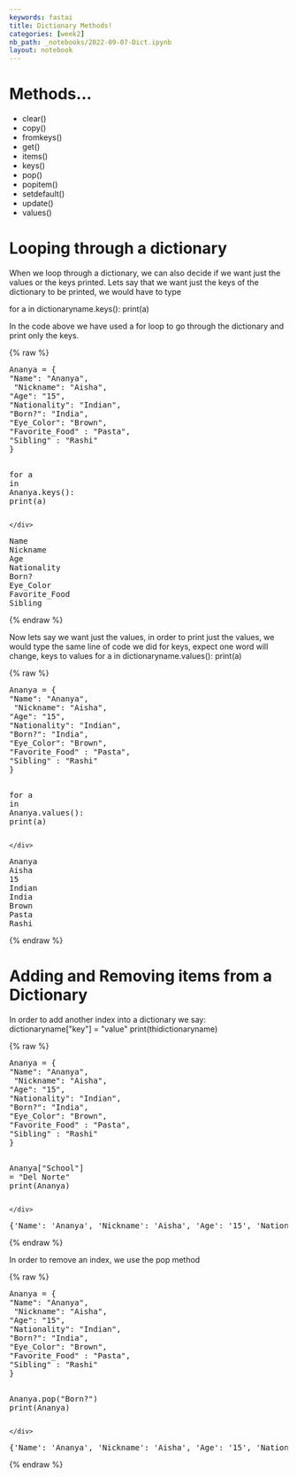 ```yaml
---
keywords: fastai
title: Dictionary Methods!
categories: [week2]
nb_path: _notebooks/2022-09-07-Dict.ipynb
layout: notebook
---
```


<!--
#################################################
### THIS FILE WAS AUTOGENERATED! DO NOT EDIT! ###
#################################################
# file to edit: _notebooks/2022-09-07-Dict.ipynb
-->

<div class="container" id="notebook-container">
        
<div class="cell border-box-sizing text_cell rendered"><div class="inner_cell">
<div class="text_cell_render border-box-sizing rendered_html">
<h1 id="Methods...">Methods...<a class="anchor-link" href="#Methods..."> </a></h1><ul>
<li>clear()   </li>
<li>copy()    </li>
<li>fromkeys()    </li>
<li>get() </li>
<li>items()   </li>
<li>keys()    </li>
<li>pop() </li>
<li>popitem() </li>
<li>setdefault()  </li>
<li>update()  </li>
<li>values()  </li>
</ul>

</div>
</div>
</div>
<div class="cell border-box-sizing text_cell rendered"><div class="inner_cell">
<div class="text_cell_render border-box-sizing rendered_html">
<h1 id="Looping-through-a-dictionary">Looping through a dictionary<a class="anchor-link" href="#Looping-through-a-dictionary"> </a></h1><p>When we loop through a dictionary, we can also decide if we want just the values or the keys printed. 
Lets say that we want just the keys of the dictionary to be printed, we would have to type</p>
<p>for a in dictionaryname.keys():
print(a)</p>
<p>In the code above we have used a for loop to go through the dictionary and print only the keys.</p>

</div>
</div>
</div>
    {% raw %}
    
<div class="cell border-box-sizing code_cell rendered">
<div class="input">

<div class="inner_cell">
    <div class="input_area">
<div class=" highlight hl-python"><pre><span></span><span class="n">Ananya</span> <span class="o">=</span> <span class="p">{</span>
<span class="s2">&quot;Name&quot;</span><span class="p">:</span> <span class="s2">&quot;Ananya&quot;</span><span class="p">,</span>
 <span class="s2">&quot;Nickname&quot;</span><span class="p">:</span> <span class="s2">&quot;Aisha&quot;</span><span class="p">,</span>
<span class="s2">&quot;Age&quot;</span><span class="p">:</span> <span class="s2">&quot;15&quot;</span><span class="p">,</span>
<span class="s2">&quot;Nationality&quot;</span><span class="p">:</span> <span class="s2">&quot;Indian&quot;</span><span class="p">,</span>
<span class="s2">&quot;Born?&quot;</span><span class="p">:</span> <span class="s2">&quot;India&quot;</span><span class="p">,</span>
<span class="s2">&quot;Eye_Color&quot;</span><span class="p">:</span> <span class="s2">&quot;Brown&quot;</span><span class="p">,</span>
<span class="s2">&quot;Favorite_Food&quot;</span> <span class="p">:</span> <span class="s2">&quot;Pasta&quot;</span><span class="p">,</span>
<span class="s2">&quot;Sibling&quot;</span> <span class="p">:</span> <span class="s2">&quot;Rashi&quot;</span>
<span class="p">}</span>

<span class="k">for</span> <span class="n">a</span> <span class="ow">in</span> <span class="n">Ananya</span><span class="o">.</span><span class="n">keys</span><span class="p">():</span>
  <span class="nb">print</span><span class="p">(</span><span class="n">a</span><span class="p">)</span>
</pre></div>

    </div>
</div>
</div>

<div class="output_wrapper">
<div class="output">

<div class="output_area">

<div class="output_subarea output_stream output_stdout output_text">
<pre>Name
Nickname
Age
Nationality
Born?
Eye_Color
Favorite_Food
Sibling
</pre>
</div>
</div>

</div>
</div>

</div>
    {% endraw %}

<div class="cell border-box-sizing text_cell rendered"><div class="inner_cell">
<div class="text_cell_render border-box-sizing rendered_html">
<p>Now lets say we want just the values, in order to print just the values, we would type the same line of code we did for keys, expect one word will change, keys to values
for a in dictionaryname.values():
  print(a)</p>

</div>
</div>
</div>
    {% raw %}
    
<div class="cell border-box-sizing code_cell rendered">
<div class="input">

<div class="inner_cell">
    <div class="input_area">
<div class=" highlight hl-python"><pre><span></span><span class="n">Ananya</span> <span class="o">=</span> <span class="p">{</span>
<span class="s2">&quot;Name&quot;</span><span class="p">:</span> <span class="s2">&quot;Ananya&quot;</span><span class="p">,</span>
 <span class="s2">&quot;Nickname&quot;</span><span class="p">:</span> <span class="s2">&quot;Aisha&quot;</span><span class="p">,</span>
<span class="s2">&quot;Age&quot;</span><span class="p">:</span> <span class="s2">&quot;15&quot;</span><span class="p">,</span>
<span class="s2">&quot;Nationality&quot;</span><span class="p">:</span> <span class="s2">&quot;Indian&quot;</span><span class="p">,</span>
<span class="s2">&quot;Born?&quot;</span><span class="p">:</span> <span class="s2">&quot;India&quot;</span><span class="p">,</span>
<span class="s2">&quot;Eye_Color&quot;</span><span class="p">:</span> <span class="s2">&quot;Brown&quot;</span><span class="p">,</span>
<span class="s2">&quot;Favorite_Food&quot;</span> <span class="p">:</span> <span class="s2">&quot;Pasta&quot;</span><span class="p">,</span>
<span class="s2">&quot;Sibling&quot;</span> <span class="p">:</span> <span class="s2">&quot;Rashi&quot;</span>
<span class="p">}</span>

<span class="k">for</span> <span class="n">a</span> <span class="ow">in</span> <span class="n">Ananya</span><span class="o">.</span><span class="n">values</span><span class="p">():</span>
  <span class="nb">print</span><span class="p">(</span><span class="n">a</span><span class="p">)</span>
</pre></div>

    </div>
</div>
</div>

<div class="output_wrapper">
<div class="output">

<div class="output_area">

<div class="output_subarea output_stream output_stdout output_text">
<pre>Ananya
Aisha
15
Indian
India
Brown
Pasta
Rashi
</pre>
</div>
</div>

</div>
</div>

</div>
    {% endraw %}

<div class="cell border-box-sizing text_cell rendered"><div class="inner_cell">
<div class="text_cell_render border-box-sizing rendered_html">
<h1 id="Adding-and-Removing-items-from-a-Dictionary">Adding and Removing items from a Dictionary<a class="anchor-link" href="#Adding-and-Removing-items-from-a-Dictionary"> </a></h1>
</div>
</div>
</div>
<div class="cell border-box-sizing text_cell rendered"><div class="inner_cell">
<div class="text_cell_render border-box-sizing rendered_html">
<p>In order to add another index into a dictionary we say:
dictionaryname["key"] = "value"
print(thidictionaryname)</p>

</div>
</div>
</div>
    {% raw %}
    
<div class="cell border-box-sizing code_cell rendered">
<div class="input">

<div class="inner_cell">
    <div class="input_area">
<div class=" highlight hl-python"><pre><span></span><span class="n">Ananya</span> <span class="o">=</span> <span class="p">{</span>
<span class="s2">&quot;Name&quot;</span><span class="p">:</span> <span class="s2">&quot;Ananya&quot;</span><span class="p">,</span>
 <span class="s2">&quot;Nickname&quot;</span><span class="p">:</span> <span class="s2">&quot;Aisha&quot;</span><span class="p">,</span>
<span class="s2">&quot;Age&quot;</span><span class="p">:</span> <span class="s2">&quot;15&quot;</span><span class="p">,</span>
<span class="s2">&quot;Nationality&quot;</span><span class="p">:</span> <span class="s2">&quot;Indian&quot;</span><span class="p">,</span>
<span class="s2">&quot;Born?&quot;</span><span class="p">:</span> <span class="s2">&quot;India&quot;</span><span class="p">,</span>
<span class="s2">&quot;Eye_Color&quot;</span><span class="p">:</span> <span class="s2">&quot;Brown&quot;</span><span class="p">,</span>
<span class="s2">&quot;Favorite_Food&quot;</span> <span class="p">:</span> <span class="s2">&quot;Pasta&quot;</span><span class="p">,</span>
<span class="s2">&quot;Sibling&quot;</span> <span class="p">:</span> <span class="s2">&quot;Rashi&quot;</span>
<span class="p">}</span>

<span class="n">Ananya</span><span class="p">[</span><span class="s2">&quot;School&quot;</span><span class="p">]</span> <span class="o">=</span> <span class="s2">&quot;Del Norte&quot;</span>
<span class="nb">print</span><span class="p">(</span><span class="n">Ananya</span><span class="p">)</span>
</pre></div>

    </div>
</div>
</div>

<div class="output_wrapper">
<div class="output">

<div class="output_area">

<div class="output_subarea output_stream output_stdout output_text">
<pre>{&#39;Name&#39;: &#39;Ananya&#39;, &#39;Nickname&#39;: &#39;Aisha&#39;, &#39;Age&#39;: &#39;15&#39;, &#39;Nationality&#39;: &#39;Indian&#39;, &#39;Born?&#39;: &#39;India&#39;, &#39;Eye_Color&#39;: &#39;Brown&#39;, &#39;Favorite_Food&#39;: &#39;Pasta&#39;, &#39;Sibling&#39;: &#39;Rashi&#39;, &#39;School&#39;: &#39;Del Norte&#39;}
</pre>
</div>
</div>

</div>
</div>

</div>
    {% endraw %}

<div class="cell border-box-sizing text_cell rendered"><div class="inner_cell">
<div class="text_cell_render border-box-sizing rendered_html">
<p>In order to remove an index, we use the pop method</p>

</div>
</div>
</div>
    {% raw %}
    
<div class="cell border-box-sizing code_cell rendered">
<div class="input">

<div class="inner_cell">
    <div class="input_area">
<div class=" highlight hl-python"><pre><span></span><span class="n">Ananya</span> <span class="o">=</span> <span class="p">{</span>
<span class="s2">&quot;Name&quot;</span><span class="p">:</span> <span class="s2">&quot;Ananya&quot;</span><span class="p">,</span>
 <span class="s2">&quot;Nickname&quot;</span><span class="p">:</span> <span class="s2">&quot;Aisha&quot;</span><span class="p">,</span>
<span class="s2">&quot;Age&quot;</span><span class="p">:</span> <span class="s2">&quot;15&quot;</span><span class="p">,</span>
<span class="s2">&quot;Nationality&quot;</span><span class="p">:</span> <span class="s2">&quot;Indian&quot;</span><span class="p">,</span>
<span class="s2">&quot;Born?&quot;</span><span class="p">:</span> <span class="s2">&quot;India&quot;</span><span class="p">,</span>
<span class="s2">&quot;Eye_Color&quot;</span><span class="p">:</span> <span class="s2">&quot;Brown&quot;</span><span class="p">,</span>
<span class="s2">&quot;Favorite_Food&quot;</span> <span class="p">:</span> <span class="s2">&quot;Pasta&quot;</span><span class="p">,</span>
<span class="s2">&quot;Sibling&quot;</span> <span class="p">:</span> <span class="s2">&quot;Rashi&quot;</span>
<span class="p">}</span>

<span class="n">Ananya</span><span class="o">.</span><span class="n">pop</span><span class="p">(</span><span class="s2">&quot;Born?&quot;</span><span class="p">)</span>
<span class="nb">print</span><span class="p">(</span><span class="n">Ananya</span><span class="p">)</span>
</pre></div>

    </div>
</div>
</div>

<div class="output_wrapper">
<div class="output">

<div class="output_area">

<div class="output_subarea output_stream output_stdout output_text">
<pre>{&#39;Name&#39;: &#39;Ananya&#39;, &#39;Nickname&#39;: &#39;Aisha&#39;, &#39;Age&#39;: &#39;15&#39;, &#39;Nationality&#39;: &#39;Indian&#39;, &#39;Eye_Color&#39;: &#39;Brown&#39;, &#39;Favorite_Food&#39;: &#39;Pasta&#39;, &#39;Sibling&#39;: &#39;Rashi&#39;}
</pre>
</div>
</div>

</div>
</div>

</div>
    {% endraw %}

</div>
 

